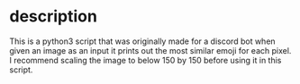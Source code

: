 # description
This is a python3 script that was originally made for a discord bot when given an image as an input it prints out the most similar emoji for each pixel. I recommend scaling the image to below 150 by 150 before using it in this script. 
 
